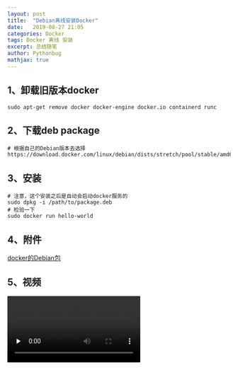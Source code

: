 ```yaml
---
layout: post
title:  "Debian离线安装Docker"
date:   2019-08-27 21:05
categories: Docker
tags: Docker 离线 安装
excerpt: 总结随笔
author: Pythonbug
mathjax: true
---
```


## 1、卸载旧版本docker                                                               
```
sudo apt-get remove docker docker-engine docker.io containerd runc
```

## 2、下载deb package
```
# 根据自己的Debian版本去选择
https://download.docker.com/linux/debian/dists/stretch/pool/stable/amd64/
```

## 3、安装
```
# 注意，这个安装之后是自动会启动docker服务的
sudo dpkg -i /path/to/package.deb
# 检验一下
sudo docker run hello-world
```

## 4、附件
[docker的Debian包](https://download.docker.com/linux/debian/dists/stretch/pool/stable/amd64/docker-ce_19.03.1~3-0~debian-stretch_amd64.deb)

## 5、视频
<video id="video" controls="" preload="none">
<source id="mp4" src="./Debian_off_line_install_Docker.mp4" type="video/mp4">
</video>
